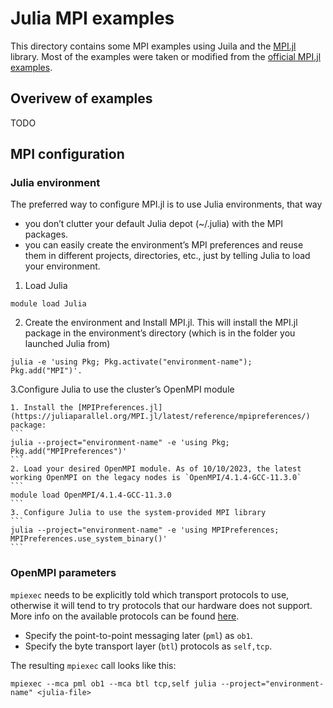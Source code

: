 # Julia MPI examples

This directory contains some MPI examples using Juila and the [MPI.jl](https://juliaparallel.org/MPI.jl/stable/) library. Most of the examples were taken or modified from the [official MPI.jl examples](https://github.com/JuliaParallel/MPI.jl/tree/master/docs/examples).

## Overivew of examples
TODO

## MPI configuration
### Julia environment
The preferred way to configure MPI.jl is to use Julia environments, that way
- you don’t clutter your default Julia depot (~/.julia) with the MPI packages.
- you can easily create the environment’s MPI preferences and reuse them in different projects, directories, etc., just by telling Julia to load your environment.

1. Load Julia
```
module load Julia
```

2. Create the environment and Install MPI.jl. This will install the MPI.jl package in the environment’s directory (which is in the folder you launched Julia from)
```
julia -e 'using Pkg; Pkg.activate("environment-name"); Pkg.add("MPI")'.
```
3.Configure Julia to use the cluster’s OpenMPI module

    1. Install the [MPIPreferences.jl](https://juliaparallel.org/MPI.jl/latest/reference/mpipreferences/) package:
    ```
    julia --project="environment-name" -e 'using Pkg; Pkg.add("MPIPreferences")'
    ```
    2. Load your desired OpenMPI module. As of 10/10/2023, the latest working OpenMPI on the legacy nodes is `OpenMPI/4.1.4-GCC-11.3.0`
    ```
    module load OpenMPI/4.1.4-GCC-11.3.0
    ```
    3. Configure Julia to use the system-provided MPI library
    ```
    julia --project="environment-name" -e 'using MPIPreferences; MPIPreferences.use_system_binary()'
    ```

### OpenMPI parameters
`mpiexec` needs to be explicitly told which transport protocols to use, otherwise it will tend to try protocols that our hardware does not support. More info on the available protocols can be found [here](https://docs.open-mpi.org/en/main/mca.html).
- Specify the point-to-point messaging later (`pml`) as `ob1`.
- Specify the byte transport layer (`btl`) protocols as `self,tcp`.

The resulting `mpiexec` call looks like this:
```
mpiexec --mca pml ob1 --mca btl tcp,self julia --project="environment-name" <julia-file>
```
